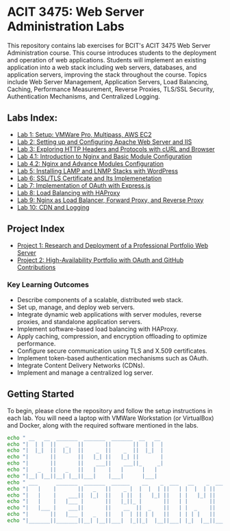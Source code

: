 # ACIT 3475: Web Server Administration Labs
This repository contains lab exercises for BCIT's ACIT 3475 Web Server Administration 
course. This course introduces students to the deployment and operation of web applications. Students will implement an existing application into a web stack including web servers, databases, and application servers, improving the stack throughout the course. Topics include Web Server Management, Application Servers, Load Balancing, Caching, Performance Measurement, Reverse Proxies, TLS/SSL Security, Authentication Mechanisms, and Centralized Logging.  

## Labs Index:
- [Lab 1: Setup: VMWare Pro, Multipass, AWS EC2](Lab1.md)  
- [Lab 2: Setting up and Configuring Apache Web Server and IIS](Lab2.md)  
- [Lab 3: Exploring HTTP Headers and Protocols with cURL and Browser](Lab3.md)  
- [Lab 4.1: Introduction to Nginx and Basic Module Configuration](Lab4.1.md)  
- [Lab 4.2: Nginx and Advance Modules Configuration](Lab4.2.md)  
- [Lab 5: Installing LAMP and LNMP Stacks with WordPress](Lab5.md)  
- [Lab 6: SSL/TLS Certificate and Its Implemenetation](Lab6.md)  
- [Lab 7: Implementation of OAuth with Express.js](Lab7.md)  
- [Lab 8: Load Balancing with HAProxy](Lab8.md)  
- [Lab 9: Nginx as Load Balancer, Forward Proxy, and Reverse Proxy](Lab9.md)  
- [Lab 10: CDN and Logging](Lab10.md)  


## Project Index
- [Project 1: Research and Deployment of a Professional Portfolio Web Server](Project1.md)
- [Project 2: High-Availability Portfolio with OAuth and GitHub Contributions](Project2.md)

### Key Learning Outcomes
- Describe components of a scalable, distributed web stack.  
- Set up, manage, and deploy web servers.  
- Integrate dynamic web applications with server modules, reverse proxies, and standalone application servers.  
- Implement software-based load balancing with HAProxy.  
- Apply caching, compression, and encryption offloading to optimize performance.  
- Configure secure communication using TLS and X.509 certificates.  
- Implement token-based authentication mechanisms such as OAuth.  
- Integrate Content Delivery Networks (CDNs).  
- Implement and manage a centralized log server.  

## Getting Started
To begin, please clone the repository and follow the setup instructions in each lab. You will 
need a laptop with VMWare Workstation (or VirtualBox) and Docker, along with the required software mentioned in the labs.

```bash
echo " __   __  _______  _______  _______  __   __                              ";
echo "|  | |  ||   _   ||       ||       ||  | |  |                             ";
echo "|  |_|  ||  |_|  ||    _  ||    _  ||  |_|  |                             ";
echo "|       ||       ||   |_| ||   |_| ||       |                             ";
echo "|       ||       ||    ___||    ___||_     _|                             ";
echo "|   _   ||   _   ||   |    |   |      |   |                               ";
echo "|__| |__||__| |__||___|    |___|      |___|                               ";
echo " ___      _______  _______  ______    __    _  ___   __    _  _______  __ ";
echo "|   |    |       ||   _   ||    _ |  |  |  | ||   | |  |  | ||       ||  |";
echo "|   |    |    ___||  |_|  ||   | ||  |   |_| ||   | |   |_| ||    ___||  |";
echo "|   |    |   |___ |       ||   |_||_ |       ||   | |       ||   | __ |  |";
echo "|   |___ |    ___||       ||    __  ||  _    ||   | |  _    ||   ||  ||__|";
echo "|       ||   |___ |   _   ||   |  | || | |   ||   | | | |   ||   |_| | __ ";
echo "|_______||_______||__| |__||___|  |_||_|  |__||___| |_|  |__||_______||__|";
```